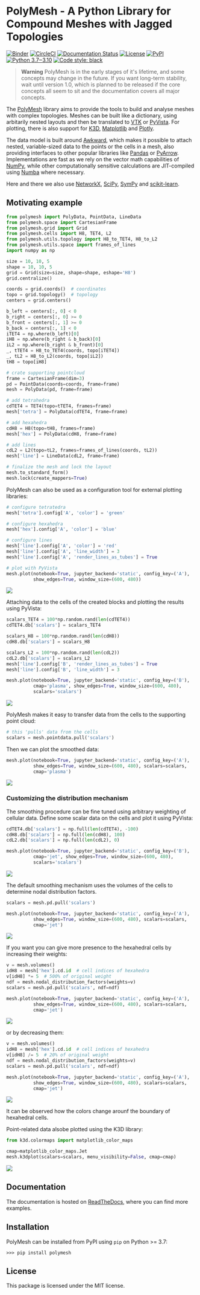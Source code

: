 # **PolyMesh** - A Python Library for Compound Meshes with Jagged Topologies

[![Binder](https://mybinder.org/badge_logo.svg)](https://mybinder.org/v2/gh/dewloosh/PolyMesh/main?labpath=notebooks%5Cgrid.ipynb)
[![CircleCI](https://circleci.com/gh/dewloosh/PolyMesh.svg?style=shield)](https://circleci.com/gh/dewloosh/PolyMesh)
[![Documentation Status](https://readthedocs.org/projects/polymesh/badge/?version=latest)](https://polymesh.readthedocs.io/en/latest/?badge=latest)
[![License](https://img.shields.io/badge/License-MIT-yellow.svg)](https://opensource.org/licenses/MIT)
[![PyPI](https://badge.fury.io/py/PolyMesh.svg)](https://pypi.org/project/PolyMesh)
[![Python 3.7‒3.10](https://img.shields.io/badge/python-3.7%E2%80%923.10-blue)](https://www.python.org)
[![Code style: black](https://img.shields.io/badge/code%20style-black-000000.svg)](https://github.com/psf/black)

> **Warning**
> PolyMesh is in the early stages of it's lifetime, and some concepts may change in the future. If you want long-term stability, wait until version 1.0, which is planned to be released if the core concepts all seem to sit and the documentation covers all major concepts.

The [PolyMesh](https://PolyMesh.readthedocs.io/en/latest/) library aims to provide the tools to build and analyse meshes with complex topologies. Meshes can be built like a dictionary, using arbitarily nested layouts and then be translated to [VTK](https://vtk.org/) or  [PyVista](https://docs.pyvista.org/). For plotting, there is also support for [K3D](http://k3d-jupyter.org/), [Matplotlib](https://matplotlib.org/) and [Plotly](https://plotly.com/python/).

The data model is built around [Awkward](https://awkward-array.org/doc/main/), which makes it possible to attach nested, variable-sized data to the points or the cells in a mesh, also providing interfaces to other popular libraries like [Pandas](https://vtk.org/) or [PyArrow](https://arrow.apache.org/docs/python/index.html). Implementations are fast as we rely on the vector math capabilities of [NumPy](https://numpy.org/doc/stable/index.html), while other computationally sensitive calculations are JIT-compiled using [Numba](https://numba.pydata.org/) where necessary.

Here and there we also use [NetworkX](https://networkx.org/documentation/stable/index.html#), [SciPy](https://scipy.org/), [SymPy](https://www.sympy.org/en/index.html) and [scikit-learn](https://scikit-learn.org/stable/).

## **Motivating example**

```python
from polymesh import PolyData, PointData, LineData
from polymesh.space import CartesianFrame
from polymesh.grid import Grid
from polymesh.cells import H8, TET4, L2
from polymesh.utils.topology import H8_to_TET4, H8_to_L2
from polymesh.utils.space import frames_of_lines
import numpy as np

size = 10, 10, 5
shape = 10, 10, 5
grid = Grid(size=size, shape=shape, eshape='H8')
grid.centralize()

coords = grid.coords()  # coordinates
topo = grid.topology()  # topology
centers = grid.centers()

b_left = centers[:, 0] < 0
b_right = centers[:, 0] >= 0
b_front = centers[:, 1] >= 0
b_back = centers[:, 1] < 0
iTET4 = np.where(b_left)[0]
iH8 = np.where(b_right & b_back)[0]
iL2 = np.where(b_right & b_front)[0]
_, tTET4 = H8_to_TET4(coords, topo[iTET4])
_, tL2 = H8_to_L2(coords, topo[iL2])
tH8 = topo[iH8]

# crate supporting pointcloud
frame = CartesianFrame(dim=3)
pd = PointData(coords=coords, frame=frame)
mesh = PolyData(pd, frame=frame)

# add tetrahedra
cdTET4 = TET4(topo=tTET4, frames=frame)
mesh['tetra'] = PolyData(cdTET4, frame=frame)

# add hexahedra
cdH8 = H8(topo=tH8, frames=frame)
mesh['hex'] = PolyData(cdH8, frame=frame)

# add lines
cdL2 = L2(topo=tL2, frames=frames_of_lines(coords, tL2))
mesh['line'] = LineData(cdL2, frame=frame)

# finalize the mesh and lock the layout
mesh.to_standard_form()
mesh.lock(create_mappers=True)
```

PolyMesh can also be used as a configuration tool for external plotting libraries:

```python
# configure tetratedra
mesh['tetra'].config['A', 'color'] = 'green'

# configure hexahedra
mesh['hex'].config['A', 'color'] = 'blue'

# configure lines
mesh['line'].config['A', 'color'] = 'red'
mesh['line'].config['A', 'line_width'] = 3
mesh['line'].config['A', 'render_lines_as_tubes'] = True

# plot with PyVista
mesh.plot(notebook=True, jupyter_backend='static', config_key=('A'),
          show_edges=True, window_size=(600, 480))
```

![ ](docs/source/_static/plot1.png)

Attaching data to the cells of the created blocks and plotting the results using PyVista:

```python
scalars_TET4 = 100*np.random.rand(len(cdTET4))
cdTET4.db['scalars'] = scalars_TET4

scalars_H8 = 100*np.random.rand(len(cdH8))
cdH8.db['scalars'] = scalars_H8

scalars_L2 = 100*np.random.rand(len(cdL2))
cdL2.db['scalars'] = scalars_L2
mesh['line'].config['B', 'render_lines_as_tubes'] = True
mesh['line'].config['B', 'line_width'] = 3

mesh.plot(notebook=True, jupyter_backend='static', config_key=('B'), 
          cmap='plasma', show_edges=True, window_size=(600, 480), 
          scalars='scalars')
```

![ ](docs/source/_static/plot2.png)

PolyMesh makes it easy to transfer data from the cells to the supporting point cloud:

```python
# this 'pulls' data from the cells
scalars = mesh.pointdata.pull('scalars') 
```

Then we can plot the smoothed data:

```python
mesh.plot(notebook=True, jupyter_backend='static', config_key=('A'),
          show_edges=True, window_size=(600, 480), scalars=scalars, 
          cmap='plasma')
```

![ ](docs/source/_static/plot3.png)

### Customizing the distribution mechanism

The smoothing procedure can be fine tuned using arbitrary weighting of cellular data. Define some scalar data on the cells and plot it using PyVista:

```python
cdTET4.db['scalars'] = np.full(len(cdTET4), -100)
cdH8.db['scalars'] = np.full(len(cdH8), 100)
cdL2.db['scalars'] = np.full(len(cdL2), 0)

mesh.plot(notebook=True, jupyter_backend='static', config_key=('B'), 
          cmap='jet', show_edges=True, window_size=(600, 480), 
          scalars='scalars')
```

![ ](docs/source/_static/plot4.png)

The default smoothing mechanism uses the volumes of the cells to determine nodal distribution factors.

```python
scalars = mesh.pd.pull('scalars')

mesh.plot(notebook=True, jupyter_backend='static', config_key=('A'),
          show_edges=True, window_size=(600, 480), scalars=scalars, 
          cmap='jet')
```

![ ](docs/source/_static/plot4a.png)

If you want you can give more presence to the hexahedral cells by increasing their weights:

```python
v = mesh.volumes()
idH8 = mesh['hex'].cd.id  # cell indices of hexahedra
v[idH8] *= 5  # 500% of original weight
ndf = mesh.nodal_distribution_factors(weights=v)
scalars = mesh.pd.pull('scalars', ndf=ndf)

mesh.plot(notebook=True, jupyter_backend='static', config_key=('A'),
          show_edges=True, window_size=(600, 480), scalars=scalars, 
          cmap='jet')
```

![ ](docs/source/_static/plot5.png)

or by decreasing them:

```python
v = mesh.volumes()
idH8 = mesh['hex'].cd.id  # cell indices of hexahedra
v[idH8] /= 5  # 20% of original weight
ndf = mesh.nodal_distribution_factors(weights=v)
scalars = mesh.pd.pull('scalars', ndf=ndf)

mesh.plot(notebook=True, jupyter_backend='static', config_key=('A'),
          show_edges=True, window_size=(600, 480), scalars=scalars, 
          cmap='jet')
```

![ ](docs/source/_static/plot6.png)

It can be observed how the colors change arounf the boundary of hexahedral cells.

Point-related data alsobe plotted using the K3D library:

```python
from k3d.colormaps import matplotlib_color_maps

cmap=matplotlib_color_maps.Jet
mesh.k3dplot(scalars=scalars, menu_visibility=False, cmap=cmap)
```

![ ](docs/source/_static/plot7.png)

## **Documentation**

The documentation is hosted on [ReadTheDocs](https://PolyMesh.readthedocs.io/en/latest/), where you can find more examples.

## **Installation**

PolyMesh can be installed from PyPI using `pip` on Python >= 3.7:

```console
>>> pip install polymesh
```

## **License**

This package is licensed under the MIT license.
